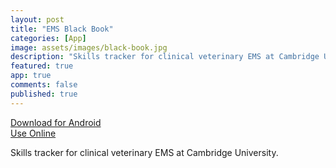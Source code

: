 ```yaml
---
layout: post
title: "EMS Black Book"
categories: [App]
image: assets/images/black-book.jpg
description: "Skills tracker for clinical veterinary EMS at Cambridge University."
featured: true
app: true
comments: false
published: true
---
```


[Download for Android](https://imperialoctopus.com/downloads/black-book.apk)\
[Use Online](https://apps.imperialoctopus.com/black-book)

Skills tracker for clinical veterinary EMS at Cambridge University.
